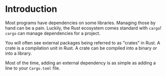# Introduction

Most programs have dependencies on some libraries. Managing those by hand can be a pain. Luckily, the Rust ecosystem comes standard with `cargo`! `cargo` can manage dependencies for a project.

You will often see external packages being referred to as "crates" in Rust. A crate is a compilation unit in Rust. A crate can be compiled into a binary or into a library.

Most of the time, adding an external dependency is as simple as adding a line to your `Cargo.toml` file.
